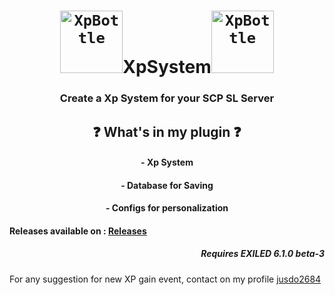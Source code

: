 <h1 align="center"><code><img title="XpBottle" height="100" src="Images/XpBottle.gif"></code>XpSystem<code><img title="XpBottle" height="100" src="Images/XpBottle.gif"></code></h1>
<h3 align="center">Create a Xp System for your SCP SL Server</h3>

<h2 align="center">❓ What's in my plugin ❓</h2>
<h4 align="center">- Xp System</h5>
<h4 align="center">- Database for Saving</h5>
<h4 align="center">- Configs for personalization</h5>


<h4>Releases available on : <a href="https://github.com/jusdo2684/XpSystem/releases">Releases</a></h4>
<h5 align="right">Requires EXILED 6.1.0 beta-3</h5>
<h7>For any suggestion for new XP gain event, contact on my profile <a href="https://github.com/jusdo2684">jusdo2684</a></h7>
